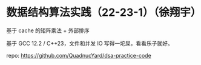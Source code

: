 # 数据结构算法实践（22-23-1）（徐翔宇）

基于 cache 的矩阵乘法 + 外部排序

基于 GCC 12.2 / C++23，文件和并发 IO 写得一坨屎，看看乐子就好。

repo: <https://github.com/QuadnucYard/dsa-practice-code>
